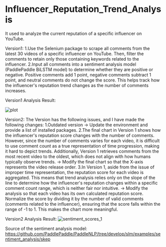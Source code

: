 # Influencer_Reputation_Trend_Analysis
It used to analyze the current reputation of a specific influencer on YouTube.

Version1:
1.Use the Selenium package to scrape all comments from the latest 30 videos of a specific influencer on YouTube. Then, filter the comments to retain only those containing keywords related to the influencer.
2.Input all comments into a sentiment analysis model (PaddlePaddle BiLSTM model) to determine whether they are positive or negative. Positive comments add 1 point, negative comments subtract 1 point, and neutral comments do not change the score. This helps track how the influencer's reputation trend changes as the number of comments increases.

Version1 Analysis Result:

![plot](https://github.com/user-attachments/assets/21d64c2b-b4b8-47d8-b8d5-0f3a400e9d18)


Version2:
The Version has the following issues, and I have made the following changes:
1.Outdated version
-> Update the environment and provide a list of installed packages.
2.The final chart in Version 1 shows how the influencer's reputation score changes with the number of comments. However, since the number of comments varies for each video, it is difficult to use comment count as a true representation of time progression, making it hard to depict trends. Additionally, Version 1 retrieves comments from the most recent video to the oldest, which does not align with how humans typically observe trends.
-> Modify the final chart so that the X-axis represents the video release order.
3.In Version 1, aside from the issue of improper time representation, the reputation score for each video is aggregated. This means that trend analysis relies only on the slope of the line to determine how the influencer's reputation changes within a specific comment count range, which is neither fair nor intuitive.
-> Modify the analysis so that each video has its own calculated reputation score. Normalize the score by dividing it by the number of valid comments (comments related to the influencer), ensuring that the score falls within the range of -1 to 1. This makes the chart more meaningful.

Version2 Analysis Result:
![sentiment_scores_1](https://github.com/user-attachments/assets/31f96b66-a021-471e-ab6b-becfb7b0d8cd)



Source of the sentiment analysis model:
https://github.com/PaddlePaddle/PaddleNLP/tree/develop/slm/examples/sentiment_analysis/skep

